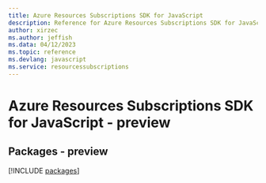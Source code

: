 ```yaml
---
title: Azure Resources Subscriptions SDK for JavaScript
description: Reference for Azure Resources Subscriptions SDK for JavaScript
author: xirzec
ms.author: jeffish
ms.data: 04/12/2023
ms.topic: reference
ms.devlang: javascript
ms.service: resourcessubscriptions
---
```

# Azure Resources Subscriptions SDK for JavaScript - preview
## Packages - preview
[!INCLUDE [packages](resources-subscriptions-index.md)]